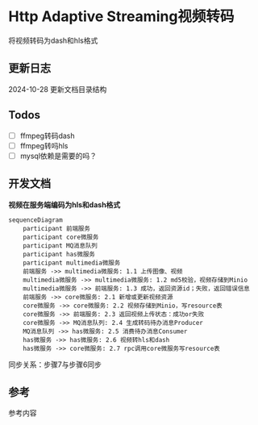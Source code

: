 # Http Adaptive Streaming视频转码

将视频转码为dash和hls格式

## 更新日志

2024-10-28 更新文档目录结构


## Todos

- [ ]  ffmpeg转码dash
- [ ]  ffmpeg转吗hls
- [ ]  mysql依赖是需要的吗？

## 开发文档

**视频在服务端编码为hls和dash格式**

```mermaid
sequenceDiagram
    participant 前端服务
    participant core微服务
    participant MQ消息队列
    participant has微服务
    participant multimedia微服务
    前端服务 ->> multimedia微服务: 1.1 上传图像、视频
    multimedia微服务 ->> multimedia微服务: 1.2 md5校验，视频存储到Minio
    multimedia微服务 ->> 前端服务: 1.3 成功，返回资源id；失败，返回错误信息
    前端服务 ->> core微服务: 2.1 新增或更新视频资源
    core微服务 ->> core微服务: 2.2 视频存储到Minio，写resource表
    core微服务 ->> 前端服务: 2.3 返回视频上传状态：成功or失败
    core微服务 ->> MQ消息队列: 2.4 生成转码待办消息Producer
    MQ消息队列 ->> has微服务: 2.5 消费待办消息Consumer
    has微服务 ->> has微服务: 2.6 视频转hls和dash
    has微服务 ->> core微服务: 2.7 rpc调用core微服务写resource表

```

同步关系：步骤7与步骤6同步


## 参考

参考内容